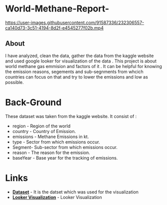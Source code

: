 # World-Methane-Report-



https://user-images.githubusercontent.com/91587336/232306557-ca140d73-3c51-4194-8d2f-e4545277f02b.mp4



<h2>About</h2>
<p> I have analyzed, clean the data, gather the data from the kaggle website and used google looker for visualization of the data .
This project is about world methane gas emmision and factors of it . It can be helpful for knowing the emission reasons, segements and sub-segnments from whcich countries can focus on that and try to lower the emissions and low as possible.</p>

<h1>Back-Ground</h1>
<p>These dataset was taken from the kaggle website. It consist of :</p>

* region - Region of the world
* country - Country of Emission.
* emissions - Methane Emissions in kt.
* type - Sector from which emissions occur.
* Segment- Sub-sector from which emissions occur.
* reason - The reason for the emission.
* baseYear - Base year for the tracking of emissions.

<h1>Links</h1>

- [**Dataset**](https://www.kaggle.com/datasets/ashishraut64/global-methane-emissions) - It is the datset which was used for the visualization
- [**Looker Visualization**](https://lookerstudio.google.com/s/lPqN2lXjWrY) - Looker Visualization
